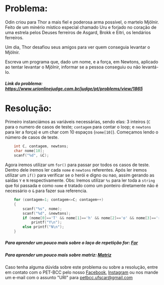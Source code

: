# Problema:
Odin criou para Thor a mais fiel e poderosa arma possível, o martelo Mjölnir. Feito de um minério místico especial chamado Uru e forjado no coração de uma estrela pelos Deuses ferreiros de Asgard, Brokk e Eitri, os lendários ferreiros.

Um dia, Thor desafiou seus amigos para ver quem conseguia levantar o Mjölnir.

Escreva um programa que, dado um nome, e a força, em Newtons, aplicado ao tentar levantar o Mjölnir, informar se a pessoa conseguiu ou não levantá-lo.
 
##### Link do problema: https://www.urionlinejudge.com.br/judge/pt/problems/view/1865
 
 
# Resolução:
 
Primeiro instanciámos as variáveis necessárias, sendo elas: 3 inteiros (`C` para o numero de casos de teste; `contagem` para contar o loop; e `newtons` para ler a força) e um char com 10 espaços (`nome[10]`).
Começamos lendo o número de casos de teste.

```c
    int C, contagem, newtons;
    char nome[10];
    scanf("%d", &C);
```

 Agora iremos utilizar um `for()` para passar por todos os casos de teste. Dentro dele iremos ler cada `nome` e `newtons` referentes. Após ler iremos utilizar um `if()` para verificar se o herói e digno ou nao, assim gerando as saídas `Y` e `N` respectivamente.
 Obs: Iremos utilizar `%s` para ler toda a `string` que foi passada e como `nome` é tratado como um ponteiro diretamente não é necessário o `&` para fazer sua referencia.

```c
    for (contagem=1; contagem<=C; contagem++)
    {
        scanf("%s", nome);
        scanf("%d", &newtons);
        if (nome[0]=='T' && nome[1]=='h' && nome[2]=='o' && nome[3]=='r')
            printf("Y\n");
        else printf("N\n");
    }
```

##### Para aprender um pouco mais sobre o laço de repetição for: [For](http://linguagemc.com.br/a-estrutura-de-repeticao-for-em-c/)
 
##### Para aprender um pouco mais sobre matriz: [Matriz](http://linguagemc.com.br/matriz-em-c/)
 
Caso tenha alguma dúvida sobre este problema ou sobre a resolução, entre em contato com o PET-BCC pelo nosso
[Facebook](https://www.facebook.com/petbcc/),
[Instagram](https://www.instagram.com/petbcc.ufscar/)
ou nos mande um e-mail com o assunto "URI" para  petbcc.ufscar@gmail.com